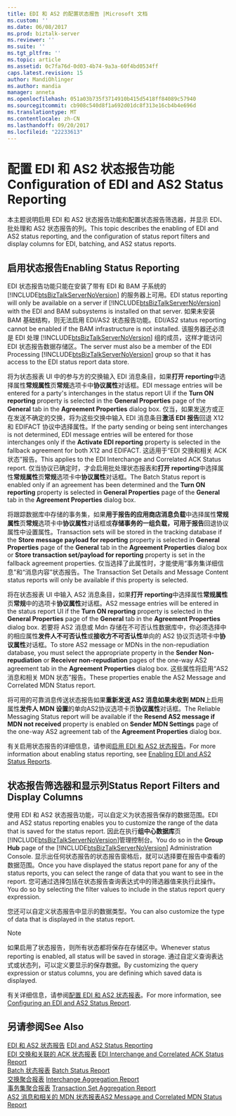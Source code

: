 ```yaml
---
title: EDI 和 AS2 的配置状态报告 |Microsoft 文档
ms.custom: ''
ms.date: 06/08/2017
ms.prod: biztalk-server
ms.reviewer: ''
ms.suite: ''
ms.tgt_pltfrm: ''
ms.topic: article
ms.assetid: 0c7fa76d-0d03-4b74-9a3a-60f4bd0534ff
caps.latest.revision: 15
author: MandiOhlinger
ms.author: mandia
manager: anneta
ms.openlocfilehash: 051a03b735f3714910b415d5418ff84089c57940
ms.sourcegitcommit: cb908c540d8f1a692d01dc8f313e16cb4b4e696d
ms.translationtype: MT
ms.contentlocale: zh-CN
ms.lasthandoff: 09/20/2017
ms.locfileid: "22233613"
---
```

# <a name="configuration-of-edi-and-as2-status-reporting"></a><span data-ttu-id="7d140-102">配置 EDI 和 AS2 状态报告功能</span><span class="sxs-lookup"><span data-stu-id="7d140-102">Configuration of EDI and AS2 Status Reporting</span></span>
<span data-ttu-id="7d140-103">本主题说明启用 EDI 和 AS2 状态报告功能和配置状态报告筛选器，并显示 EDI、批处理和 AS2 状态报告的列。</span><span class="sxs-lookup"><span data-stu-id="7d140-103">This topic describes the enabling of EDI and AS2 status reporting, and the configuration of status report filters and display columns for EDI, batching, and AS2 status reports.</span></span>  
  
## <a name="enabling-status-reporting"></a><span data-ttu-id="7d140-104">启用状态报告</span><span class="sxs-lookup"><span data-stu-id="7d140-104">Enabling Status Reporting</span></span>  
 <span data-ttu-id="7d140-105">EDI 状态报告功能只能在安装了带有 EDI 和 BAM 子系统的 [!INCLUDE[btsBizTalkServerNoVersion](../includes/btsbiztalkservernoversion-md.md)] 的服务器上可用。</span><span class="sxs-lookup"><span data-stu-id="7d140-105">EDI status reporting will only be available on a server if [!INCLUDE[btsBizTalkServerNoVersion](../includes/btsbiztalkservernoversion-md.md)] with the EDI and BAM subsystems is installed on that server.</span></span> <span data-ttu-id="7d140-106">如果未安装 BAM 基础结构，则无法启用 EDI/AS2 状态报告功能。</span><span class="sxs-lookup"><span data-stu-id="7d140-106">EDI/AS2 status reporting cannot be enabled if the BAM infrastructure is not installed.</span></span> <span data-ttu-id="7d140-107">该服务器还必须是 EDI 处理 [!INCLUDE[btsBizTalkServerNoVersion](../includes/btsbiztalkservernoversion-md.md)] 组的成员，这样才能访问 EDI 状态报告数据存储区。</span><span class="sxs-lookup"><span data-stu-id="7d140-107">The server must also be a member of the EDI Processing [!INCLUDE[btsBizTalkServerNoVersion](../includes/btsbiztalkservernoversion-md.md)] group so that it has access to the EDI status report data store.</span></span>  
  
 <span data-ttu-id="7d140-108">将为状态报表 UI 中的参与方的交换输入 EDI 消息条目，如果**打开 reporting**中选择属性**常规属性**页**常规**选项卡中**协议属性**对话框。</span><span class="sxs-lookup"><span data-stu-id="7d140-108">EDI message entries will be entered for a party's interchanges in the status report UI if the **Turn ON reporting** property is selected in the **General Properties** page of the **General** tab in the **Agreement Properties** dialog box.</span></span> <span data-ttu-id="7d140-109">仅当，如果发送方或正在发送不确定的交换，将为这些交换中输入 EDI 消息条目**激活 EDI 报告**回退 X12 和 EDIFACT 协议中选择属性。</span><span class="sxs-lookup"><span data-stu-id="7d140-109">If the party sending or being sent interchanges is not determined, EDI message entries will be entered for those interchanges only if the **Activate EDI reporting** property is selected in the fallback agreement for both X12 and EDIFACT.</span></span> <span data-ttu-id="7d140-110">这适用于“EDI 交换和相关 ACK 状态”报告。</span><span class="sxs-lookup"><span data-stu-id="7d140-110">This applies to the EDI Interchange and Correlated ACK Status report.</span></span> <span data-ttu-id="7d140-111">仅当协议已确定时，才会启用批处理状态报表和**打开 reporting**中选择属性**常规属性**页**常规**选项卡中**协议属性**对话框。</span><span class="sxs-lookup"><span data-stu-id="7d140-111">The Batch Status report is enabled only if an agreement has been determined and the **Turn ON reporting** property is selected in **General Properties** page of the **General** tab in the **Agreement Properties** dialog box.</span></span>  
  
 <span data-ttu-id="7d140-112">将跟踪数据库中存储的事务集，如果**用于报告的应用商店消息负载**中选择属性**常规属性**页**常规**选项卡中**协议属性**对话框或**存储事务的一组负载，可用于报告**回退协议属性中设置属性。</span><span class="sxs-lookup"><span data-stu-id="7d140-112">Transaction sets will be stored in the tracking database if the **Store message payload for reporting** property is selected in **General Properties** page of the **General** tab in the **Agreement Properties** dialog box or **Store transaction set/payload for reporting** property is set in the fallback agreement properties.</span></span> <span data-ttu-id="7d140-113">仅当选择了此属性时，才能使用“事务集详细信息”和“消息内容”状态报告。</span><span class="sxs-lookup"><span data-stu-id="7d140-113">The Transaction Set Details and Message Content status reports will only be available if this property is selected.</span></span>  
  
 <span data-ttu-id="7d140-114">将在状态报表 UI 中输入 AS2 消息条目，如果**打开 reporting**中选择属性**常规属性**页**常规**中的选项卡**协议属性**对话框。</span><span class="sxs-lookup"><span data-stu-id="7d140-114">AS2 message entries will be entered in the status report UI if the **Turn ON reporting** property is selected in the **General Properties** page of the **General** tab in the **Agreement Properties** dialog box.</span></span> <span data-ttu-id="7d140-115">若要将 AS2 消息或 Mdn 存储在不可否认性数据库中，你必须选择中的相应属性**发件人不可否认性**或**接收方不可否认性**单向的 AS2 协议页选项卡中**协议属性**对话框。</span><span class="sxs-lookup"><span data-stu-id="7d140-115">To store AS2 message or MDNs in the non-repudiation database, you must select the appropriate property in the **Sender Non-repudiation** or **Receiver non-repudiation** pages of the one-way AS2 agreement tab in the **Agreement Properties** dialog box.</span></span> <span data-ttu-id="7d140-116">这些属性将启用“AS2 消息和相关 MDN 状态”报告。</span><span class="sxs-lookup"><span data-stu-id="7d140-116">These properties enable the AS2 Message and Correlated MDN Status report.</span></span>  
  
 <span data-ttu-id="7d140-117">将可用的可靠消息传送状态报告如果**重新发送 AS2 消息如果未收到 MDN**上启用属性**发件人 MDN 设置**的单向AS2协议选项卡页**协议属性**对话框。</span><span class="sxs-lookup"><span data-stu-id="7d140-117">The Reliable Messaging Status report will be available if the **Resend AS2 message if MDN not received** property is enabled on **Sender MDN Settings** page of the one-way AS2 agreement tab of the **Agreement Properties** dialog box.</span></span>  
  
 <span data-ttu-id="7d140-118">有关启用状态报告的详细信息，请参阅[启用 EDI 和 AS2 状态报告](../core/enabling-edi-and-as2-status-reports.md)。</span><span class="sxs-lookup"><span data-stu-id="7d140-118">For more information about enabling status reporting, see [Enabling EDI and AS2 Status Reports](../core/enabling-edi-and-as2-status-reports.md).</span></span>  
  
## <a name="status-report-filters-and-display-columns"></a><span data-ttu-id="7d140-119">状态报告筛选器和显示列</span><span class="sxs-lookup"><span data-stu-id="7d140-119">Status Report Filters and Display Columns</span></span>  
 <span data-ttu-id="7d140-120">使用 EDI 和 AS2 状态报告功能，可以自定义为状态报告保存的数据范围。</span><span class="sxs-lookup"><span data-stu-id="7d140-120">EDI and AS2 status reporting enables you to customize the range of the data that is saved for the status report.</span></span> <span data-ttu-id="7d140-121">因此在执行**组中心数据库**页[!INCLUDE[btsBizTalkServerNoVersion](../includes/btsbiztalkservernoversion-md.md)]管理控制台。</span><span class="sxs-lookup"><span data-stu-id="7d140-121">You do so in the **Group Hub** page of the [!INCLUDE[btsBizTalkServerNoVersion](../includes/btsbiztalkservernoversion-md.md)] Administration Console.</span></span> <span data-ttu-id="7d140-122">显示出任何状态报告的状态报告窗格后，就可以选择要在报告中查看的数据范围。</span><span class="sxs-lookup"><span data-stu-id="7d140-122">Once you have displayed the status report pane for any of the status reports, you can select the range of data that you want to see in the report.</span></span> <span data-ttu-id="7d140-123">您可通过选择包括在状态报告查询表达式中的筛选器值来执行此操作。</span><span class="sxs-lookup"><span data-stu-id="7d140-123">You do so by selecting the filter values to include in the status report query expression.</span></span>  
  
 <span data-ttu-id="7d140-124">您还可以自定义状态报告中显示的数据类型。</span><span class="sxs-lookup"><span data-stu-id="7d140-124">You can also customize the type of data that is displayed in the status report.</span></span>  
  
> [!NOTE]
>  <span data-ttu-id="7d140-125">如果启用了状态报告，则所有状态都将保存在存储区中。</span><span class="sxs-lookup"><span data-stu-id="7d140-125">Whenever status reporting is enabled, all status will be saved in storage.</span></span> <span data-ttu-id="7d140-126">通过自定义查询表达式或状态列，可以定义要显示的保存数据。</span><span class="sxs-lookup"><span data-stu-id="7d140-126">By customizing the query expression or status columns, you are defining which saved data is displayed.</span></span>  
  
 <span data-ttu-id="7d140-127">有关详细信息，请参阅[配置 EDI 和 AS2 状态报表](../core/configuring-an-edi-and-as2-status-report.md)。</span><span class="sxs-lookup"><span data-stu-id="7d140-127">For more information, see [Configuring an EDI and AS2 Status Report](../core/configuring-an-edi-and-as2-status-report.md).</span></span>  
  
## <a name="see-also"></a><span data-ttu-id="7d140-128">另请参阅</span><span class="sxs-lookup"><span data-stu-id="7d140-128">See Also</span></span>  
 <span data-ttu-id="7d140-129">[EDI 和 AS2 状态报告](../core/edi-and-as2-status-reporting.md) </span><span class="sxs-lookup"><span data-stu-id="7d140-129">[EDI and AS2 Status Reporting](../core/edi-and-as2-status-reporting.md) </span></span>  
 <span data-ttu-id="7d140-130">[EDI 交换和关联的 ACK 状态报表](../core/edi-interchange-and-correlated-ack-status-report.md) </span><span class="sxs-lookup"><span data-stu-id="7d140-130">[EDI Interchange and Correlated ACK Status Report](../core/edi-interchange-and-correlated-ack-status-report.md) </span></span>  
 <span data-ttu-id="7d140-131">[Batch 状态报表](../core/batch-status-report.md) </span><span class="sxs-lookup"><span data-stu-id="7d140-131">[Batch Status Report](../core/batch-status-report.md) </span></span>  
 <span data-ttu-id="7d140-132">[交换聚合报表](../core/interchange-aggregation-report.md) </span><span class="sxs-lookup"><span data-stu-id="7d140-132">[Interchange Aggregation Report](../core/interchange-aggregation-report.md) </span></span>  
 <span data-ttu-id="7d140-133">[事务集聚合报表](../core/transaction-set-aggregation-report.md) </span><span class="sxs-lookup"><span data-stu-id="7d140-133">[Transaction Set Aggregation Report](../core/transaction-set-aggregation-report.md) </span></span>  
 [<span data-ttu-id="7d140-134">AS2 消息和相关的 MDN 状态报表</span><span class="sxs-lookup"><span data-stu-id="7d140-134">AS2 Message and Correlated MDN Status Report</span></span>](../core/as2-message-and-correlated-mdn-status-report.md)